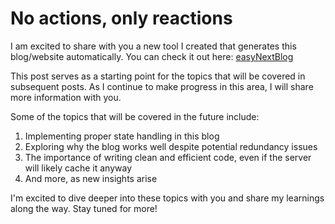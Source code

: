 <!-- How this blog was crudely put together in one weekend. -->
<!-- React -->
<!-- How this blog works -->
<!-- I haven't used react in a long time, my code might look really stupid, but it works. hopefully this blog's design improves with time and you will get to learn a few things along the way. -->
<!-- 02-09-2021 -->

# No actions, only reactions

I am excited to share with you a new tool I created that generates this blog/website automatically. You can check it out here: [easyNextBlog](https://github.com/meetesh06/easyNextBlog)

This post serves as a starting point for the topics that will be covered in subsequent posts. As I continue to make progress in this area, I will share more information with you.

Some of the topics that will be covered in the future include:

1. Implementing proper state handling in this blog
2. Exploring why the blog works well despite potential redundancy issues
3. The importance of writing clean and efficient code, even if the server will likely cache it anyway
4. And more, as new insights arise

I'm excited to dive deeper into these topics with you and share my learnings along the way. Stay tuned for more!